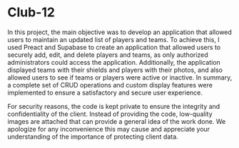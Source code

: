 # Club-12

In this project, the main objective was to develop an application that allowed users to maintain an updated list of players and teams. To achieve this, I used Preact and Supabase to create an application that allowed users to securely add, edit, and delete players and teams, as only authorized administrators could access the application. Additionally, the application displayed teams with their shields and players with their photos, and also allowed users to see if teams or players were active or inactive. In summary, a complete set of CRUD operations and custom display features were implemented to ensure a satisfactory and secure user experience.

For security reasons, the code is kept private to ensure the integrity and confidentiality of the client. Instead of providing the code, low-quality images are attached that can provide a general idea of the work done. We apologize for any inconvenience this may cause and appreciate your understanding of the importance of protecting client data.
